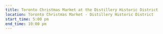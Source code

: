 ```yaml
---
title: Toronto Christmas Market at the Distillery Historic District
location: Toronto Christmas Market - Distillery Historic District
start_time: 5:00 pm
end_time: 10:00 pm
---
```

